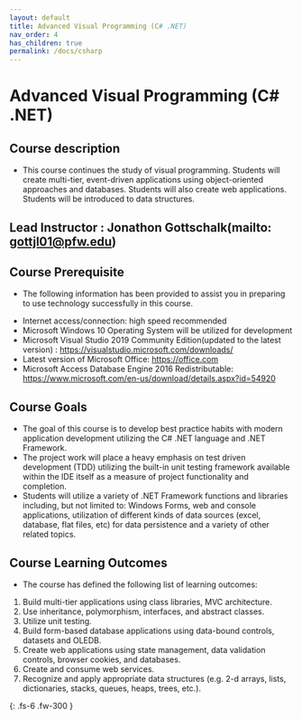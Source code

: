```yaml
---
layout: default
title: Advanced Visual Programming (C# .NET)
nav_order: 4
has_children: true
permalink: /docs/csharp
---
```


# Advanced Visual Programming (C# .NET)
## Course description
- This course continues the study of visual programming. Students will create multi-tier, event-driven applications using object-oriented approaches and databases. Students will also create web applications. Students will be introduced to data structures.
 
## Lead Instructor : Jonathon Gottschalk(mailto: gottjl01@pfw.edu)

## Course Prerequisite
 - The following information has been provided to assist you in preparing to use technology successfully in this course.
* Internet access/connection: high speed recommended 
* Microsoft Windows 10 Operating System will be utilized for development
* Microsoft Visual Studio 2019 Community Edition(updated to the latest version) : https://visualstudio.microsoft.com/downloads/
* Latest version of Microsoft Office: https://office.com 
* Microsoft Access Database Engine 2016 Redistributable: https://www.microsoft.com/en-us/download/details.aspx?id=54920

## Course Goals
  * The goal of this course is to develop best practice habits with modern application development utilizing the C# .NET language and .NET Framework.  
  * The project work will place a heavy emphasis on test driven development (TDD) utilizing the built-in unit testing framework available within the IDE itself as a measure of project functionality and completion.
  * Students will utilize a variety of .NET Framework functions and libraries including, but not limited to: Windows Forms, web and console applications, utilization of different kinds of data sources (excel, database, flat files, etc) for data persistence and a variety of other related topics.

## Course Learning Outcomes
- The course has defined the following list of learning outcomes:
1. Build multi-tier applications using class libraries, MVC architecture.
2. Use inheritance, polymorphism, interfaces, and abstract classes. 
3. Utilize unit testing. 
4. Build form-based database applications using data-bound controls, datasets and OLEDB.
5. Create web applications using state management, data validation controls, browser cookies, and databases. 
6. Create and consume web services. 
7. Recognize and apply appropriate data structures (e.g. 2-d arrays, lists, dictionaries, stacks, queues, heaps, trees, etc.). 

{: .fs-6 .fw-300 }
